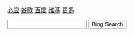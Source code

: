 
<p><a href="list-pages/bing.com">必应</a>  <a href="list-pages/www.google.com">谷歌</a>  <a href="list-pages/www.baidu.com">百度</a>  <a href="list-pages/en.wikipedia.org">维基</a>  <a href="menu">更多</a></p>

<input id="searchInput" type="text"> <button onclick="startSearch()">Bing Search</button>

<script>
    function startSearch(){
       var searchEngine=new Array();
       searchEngine[0]="https://www.baidu.com/s?wd=";
       searchEngine[1]="https://www.google.com/search?q=";
       searchEngine[2]="https://bing.com/search?q=";
       searchEngine[3]="https://www.so.com/s?q=";
       searchEngine[4]="https://www.sogou.com/web?query=";
       searchEngine[5]="https://en.wikipedia.org/w/index.php?search=";
       searchEngine[6]="https://www.zhihu.com/search?type=content&q=";
       searchEngine[7]="https://weixin.sogou.com/weixin?type=2&query=";
       searchEngine[8]="https://s.weibo.com/weibo?q=";
       searchEngine[9]="https://www.douban.com/search?q=";
       searchEngine[10]="https://zzk.cnblogs.com/s?t=b&w=";
       searchEngine[11]="https://stackoverflow.com/search?q=";
       searchEngine[12]="https://so.csdn.net/so/search/s.do?q=";
       searchEngine[13]="https://github.com/search?q=";
       searchEngine[14]="https://www.ecosia.org/search?q=";
       searchEngine[15]="https://www.jianshu.com/search?q=";
       searchEngine[16]="https://segmentfault.com/search?q=";
       searchEngine[17]="https://search.gitee.com/?skin=rec&type=repository&q=";
       var defaultSearchEngine=searchEngine[2];
       var searchValue = document.getElementById("searchInput").value;
       window.open(defaultSearchEngine+searchValue);
    }
</script>


